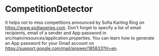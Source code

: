 # CompetitionDetector
It helps not to miss competitions announced by Sofia Karting Ring on https://www.sodiwseries.com.
Don't forget to specify a list of email recipients, email of a sender and App password in src/main/resources/application.properties.
You can learn how to generate an App password for your Gmail account on https://support.google.com/mail/answer/185833?hl=en.